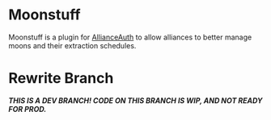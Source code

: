 # Moonstuff

Moonstuff is a plugin for [AllianceAuth](https://gitlab.com/allianceauth/allianceauth) to allow alliances to better manage moons and their
extraction schedules.

# Rewrite Branch
***THIS IS A DEV BRANCH! CODE ON THIS BRANCH IS WIP, AND NOT READY FOR PROD.***